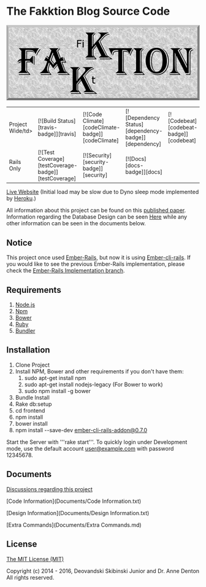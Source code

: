 # The Fakktion Blog Source Code

![](/FakktionLogo.png)

<table>
  <tr>
    <td>Project Wide/td>
    <td>[![Build Status][travis-badge]][travis]</td>
    <td>[![Code Climate][codeClimate-badge]][codeClimate]</td>
    <td>[![Dependency Status][dependency-badge]][dependency]</td>
    <td>[![Codebeat][codebeat-badge]][codebeat]</td>
  </tr>
  <tr>
    <td>Rails Only</td>
    <td>[![Test Coverage][testCoverage-badge]][testCoverage]</td>
    <td>[![Security][security-badge]][security]</td>
    <td>[![Docs][docs-badge]][docs]</td>
  </tr>
</table>

[Live Website](http://fakktion.herokuapp.com/) (Initial load may be slow due to Dyno sleep mode implemented by [Heroku](https://www.heroku.com/pricing).)


All information about this project can be found on this [published paper](http://www.micsymposium.org/mics2015/ProceedingsMICS_2015/Skibinski_3C1_31.pdf). Information regarding the Database Design can be seen [Here](erd.pdf) while any other information can be seen in the documents below.

## Notice
This project once used [Ember-Rails](https://github.com/emberjs/ember-rails), but now it is using [Ember-cli-rails](https://github.com/rwz/ember-cli-rails). If you would like to see the previous Ember-Rails implementation, please check the [Ember-Rails Implementation branch](https://github.com/Deovandski/Fakktion/tree/Ember-Rails).

## Requirements

1. [Node.js](https://nodejs.org/)
2. [Npm](https://www.npmjs.com/)
3. [Bower](https://www.npmjs.com/package/bower)
4. [Ruby](https://www.ruby-lang.org/en/)
5. [Bundler](http://bundler.io/)

## Installation

1. Clone Project
2. Install NPM, Bower and other requirements if you don't have them:
	1. sudo apt-get install npm
	2. sudo apt-get install nodejs-legacy (For Bower to work)
	3. sudo npm install -g bower
3. Bundle Install
4. Rake db:setup
5. cd frontend
6. npm install
7. bower install
8. npm install --save-dev ember-cli-rails-addon@0.7.0

Start the Server with '''rake start'''. To quickly login under Development mode, use the default account user@example.com with password 12345678.

## Documents

[Discussions regarding this project](Documents/Discussions.md)

[Code Information](Documents/Code Information.txt)

[Design Information](Documents/Design Information.txt)

[Extra Commands](Documents/Extra Commands.md)

## License

[The MIT License (MIT)](Documents/License.md)

Copyright (c) 2014 - 2016, Deovandski Skibinski Junior and Dr. Anne Denton
All rights reserved.

[travis]: https://travis-ci.org/Deovandski/Fakktion
[travis-badge]: https://travis-ci.org/Deovandski/Fakktion.svg?branch=master
[testCoverage]: https://codeclimate.com/github/Deovandski/Fakktion/coverage
[testCoverage-badge]: https://codeclimate.com/github/Deovandski/Fakktion/badges/coverage.svg
[codeClimate]: https://codeclimate.com/github/Deovandski/Fakktion
[codeClimate-badge]: https://codeclimate.com/github/Deovandski/Fakktion/badges/gpa.svg
[security]: https://hakiri.io/github/Deovandski/Fakktion/master
[security-badge]: https://hakiri.io/github/Deovandski/Fakktion/master.svg
[dependency]: https://gemnasium.com/Deovandski/Fakktion
[dependency-badge]: https://gemnasium.com/Deovandski/Fakktion.svg
[codebeat]: https://codebeat.co/projects/github-com-deovandski-fakktion
[codebeat-badge]: https://codebeat.co/badges/21ac6d47-4e3b-4b35-ae94-a5901fa8e334
[docs]: http://inch-ci.org/github/deovandski/fakktion/branch/master
[docs-badge]: https://inch-ci.org/github/deovandski/fakktion.svg?branch=master
